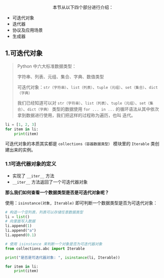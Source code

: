 <p style="text-align:center">本节从以下四个部分进行介绍：</p>

* 可迭代对象
* 迭代器
* 协议及应用场景
* 生成器

## 1.可迭代对象

> Python 中六大标准数据类型：
>
> 字符串、列表、元组、集合、字典、数值类型
>
> 可迭代对象：`str（字符串）`、`list（列表）`、`tuple（元组）`、`set（集合）`、`dict（字典）`
>
> 我们已经知道可以对 `str（字符串）`、`list（列表）`、`tuple（元组）`、`set（集合）`、`dict（字典）` 类型的数据使用 `for ... in ...` 的循环语法从其中依次拿到数据进行使用，我们把这样的过程称为遍历，也叫 迭代。

```python
li = [1, 2, 3]
for item in li:
    print(item)
```

可迭代对象的本质其实都是 `collections（容器数据类型）` 模块里的 `Iterable` 类创建出来的实例。

### 1.1可迭代器对象的定义

* 实现了 `__iter__` 方法
* `__iter__` 方法返回了一个可迭代器对象

**那么我们如何查看一个数据类型是否是可迭代对象呢？**

使用：`isinstance(对象, Iterable)` 即可判断一个数据类型是否为可迭代对象：

```python
# 构造一个空列表，列表可以存储任意数据类型
li = list()
# 向里面写入数据
li.append(1)
li.append("a")
li.append(0.1)

# 使用 isinstance 来判断一个对象是否为可迭代器对象
from collections.abc import Iterable

print("是否是可迭代器对象: ", isinstance(li, Iterable))

for item in li:
    print(item)
```


